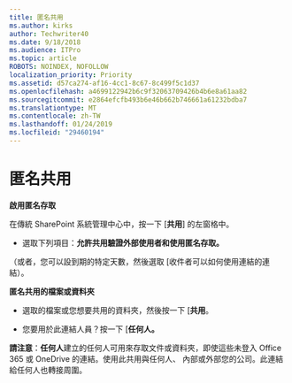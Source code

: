 ```yaml
---
title: 匿名共用
ms.author: kirks
author: Techwriter40
ms.date: 9/18/2018
ms.audience: ITPro
ms.topic: article
ROBOTS: NOINDEX, NOFOLLOW
localization_priority: Priority
ms.assetid: d57ca274-af16-4cc1-8c67-8c499f5c1d37
ms.openlocfilehash: a4699122942b6c9f32063709426b4b6e8a61aa82
ms.sourcegitcommit: e2864efcfb493b6e46b662b746661a61232bdba7
ms.translationtype: MT
ms.contentlocale: zh-TW
ms.lasthandoff: 01/24/2019
ms.locfileid: "29460194"
---
```

# <a name="anonymous-sharing"></a>匿名共用

 **啟用匿名存取**
  
在傳統 SharePoint 系統管理中心中，按一下 [**共用**] 的左窗格中。 
  
- 選取下列項目：**允許共用驗證外部使用者和使用匿名存取。**
  
（或者，您可以設到期的特定天數，然後選取 [收件者可以如何使用連結的連結）。
    
 **匿名共用的檔案或資料夾**
  
- 選取的檔案或您想要共用的資料夾，然後按一下 [**共用**。 
    
- 您要用於此連結人員？按一下 [**任何人。**
  
 **請注意**：**任何人**建立的任何人可用來存取文件或資料夾，即使這些未登入 Office 365 或 OneDrive 的連結。使用此共用與任何人、 內部或外部您的公司。此連結給任何人也轉接周圍。 
    

